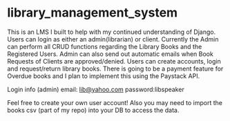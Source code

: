 # library_management_system
This is an LMS I built to help with my continued understanding of Django. Users can login as either an admin(librarian) or client. Currently the Admin can perform all CRUD functions regarding the Library Books and the Registered Users. Admin can also send out automatic emails when Book Requests of Clients are approved/denied. Users can create accounts, login and request/return library books. There is going to be a payment feature for Overdue books and I plan to implement this using the Paystack API.


Login info (admin)
email: lib@yahoo.com
password:libspeaker

Feel free to create your own user account! Also you may need to import the books csv (part of my repo) into your DB to access the data. 
